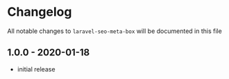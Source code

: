 # Changelog

All notable changes to `laravel-seo-meta-box` will be documented in this file

## 1.0.0 - 2020-01-18

- initial release
